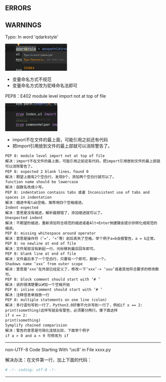 ## ERRORS



## WARNINGS





Typo: In word 'qdarkstyle' 

<img src="ERRORs.assets\image-20201024122507562.png" alt="image-20201024122507562" style="zoom:50%;" />


- 变量命名方式不规范
- 变量命名方式改为驼峰命名法即可





PEP8：E402 module level import not at top of file

<img src="ERRORs.assets\image-20201024122602333.png" alt="image-20201024122602333" style="zoom:50%;" />

- import不在文件的最上面，可能引用之前还有代码
- 把import引用放到文件的最上部就可以消除警告了。



```
PEP 8: module level import not at top of file
解决：import不在文件的最上面，可能引用之前还有代码，把import引用放到文件的最上部就可以消除警告了。
PEP 8: expected 2 blank lines，found 0
解决：期望上面有2个空白行，发现0个，添加两个空白行就可以了。
function name should be lowercase
解决：函数名改成小写。
PEP 8: indentation contains tabs 或者 Inconsistent use of tabs and spaces in indentation
解决：缩进中有tab空格，推荐用四个空格缩进。
Indent expected
解决：意思是没有缩进，解析器报错了，添加缩进就可以了。
Unexpected indent
解决：不期望的缩进，重新添加符合规范的缩进或者Alt+Enter快捷键会提示你转化成规范的缩进。
PEP 8: missing whitespace around operator
解决：意思是操作符（‘=’，‘<’等）前后丢失了空格，举个例子a=b会报警告，a = b正常。
PEP 8: no newline at end of file
解决：文件尾部没有新起一行，光标移到最后回车即可。
PEP 8: blank line at end of file
解决：文件最后多了一个空白行，只要有一个即可，删掉一个。
Shadows name ‘xxx’ from outer scope
解决：意思是‘xxx’在外部已经定义了，修改一下‘xxx’-> ‘uuu’或者其他符合要求的修改都可。
PEP 8: block comment should start with ‘# ’
解决：说的很清楚要以#加一个空格开始
PEP 8: inline comment should start with ‘# ’
解决：注释信息单独放一行
PEP 8: multiple statements on one line (colon)
解决：多行语句写到一行了，Python3.0好像不允许写到一行了，例如if x == 2: print(something)这样写就会有警告，必须要分两行。像下面这样
if x == 2:
print(something)
Symplify chained comparision
解决：警告的意思是可简化连锁比较，下面举个例子
if a > 0 and a < 9 可修改为 if
```

---

non-UTF-8 Code Starting With '\xc8' in File xxxx.py

解决办法：在文件第一行，加上下面的代码：

```python
# -!- coding: utf-8 -!-
```

---

